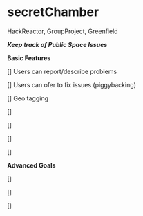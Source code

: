 # secretChamber
HackReactor, GroupProject, Greenfield 

_______Keep track of Public Space Issues_______

__Basic Features__

[] Users can report/describe problems

[] Users can ofer to fix issues (piggybacking) 

[] Geo tagging

[] 

[]

[]

[]

__Advanced Goals__

[]

[]

[]
